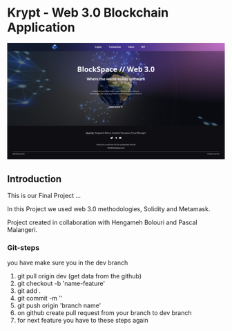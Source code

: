 # Krypt - Web 3.0 Blockchain Application
![Krypt](client/images/blockspace.png)

## Introduction
This is our Final Project ...

In this Project we used web 3.0 methodologies, Solidity and Metamask.

Project created in collaboration with Hengameh Bolouri and Pascal Malangeri.


### Git-steps
you have make sure you in the dev branch
1) git pull origin dev (get data from the github)
2) git checkout -b 'name-feature' 
3) git add .
4) git commit -m ''
5) git push origin 'branch name'
6) on github create pull request from your branch to dev branch
7) for next feature you have to these steps again



